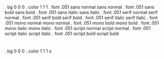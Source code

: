 
#
. bg 0 0 0 
. color 1 1 1 
. font .051 sans normal
sans normal
. font .051 sans bold
sans bold
. font .051 sans italic
sans italic
. font .051 serif normal
serif normal
. font .051 serif bold
serif bold
. font .051 serif italic
serif italic
. font .051 mono normal
mono normal
. font .051 mono bold
mono bold
. font .051 mono italic
mono italic
. font .051 script normal
script normal
. font .051 script italic
script italic
. font .051 script bold
script bold

#
. bg 0 0 0 
. color 1 1 1 
x